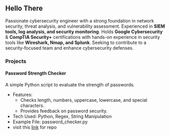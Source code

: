 ## Hello There
Passionate cybersecurity engineer with a strong foundation in network security, threat analysis, and vulnerability assessment. Experienced in **SIEM tools, log analysis, and security monitoring**. Holds **Google Cybersecurity** & **CompTIA Security+** certifications with hands-on experience in security tools like **Wireshark, Nmap, and Splunk**. Seeking to contribute to a security-focused team and enhance cybersecurity defenses.
### Projects
#### Password Strength Checker
A simple Python script to evaluate the strength of passwords.
* Features:
  * Checks length, numbers, uppercase, lowercase, and special characters.
  * Provides feedback on password security.
* Tech Used: Python, Regex, String Manipulation
* Example File: password_checker.py 
* visit this [link](https://github.com/Abdifatah206/CyberSecurity-Portfolio/blob/main/password_strength_checker.py) for repo
